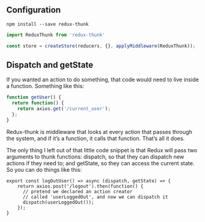 ## Configuration
`npm install --save redux-thunk`

```jsx
import ReduxThunk from 'redux-thunk'

const store = createStore(reducers, {}, applyMiddleware(ReduxThunk));
````


## Dispatch and getState
If you wanted an action to do something, that code would need to live inside a function. Something like this:
```js
function getUser() {
  return function() {
    return axios.get('/current_user');
  };
}
```

Redux-thunk is middleware that looks at every action that passes through the system, and if it’s a function, it calls that function. That’s all it does.

The only thing I left out of that little code snippet is that Redux will pass two arguments to thunk functions: dispatch, so that they can dispatch new actions if they need to; and getState, so they can access the current state. So you can do things like this:
```
export const logOutUser() => async (dispatch, getState) => {
    return axios.post('/logout').then(function() {
      // pretend we declared an action creator
      // called 'userLoggedOut', and now we can dispatch it
      dispatch(userLoggedOut());
    });
}
```
